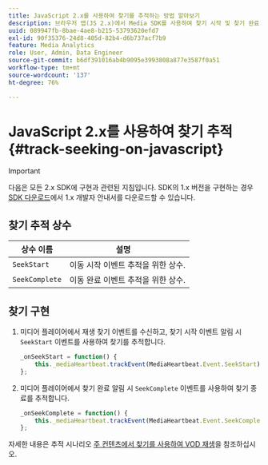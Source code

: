 ```yaml
---
title: JavaScript 2.x를 사용하여 찾기를 추적하는 방법 알아보기
description: 브라우저 앱(JS 2.x)에서 Media SDK를 사용하여 찾기 시작 및 찾기 완료 이벤트를 추적하는 방법을 알아봅니다.
uuid: 089947fb-8bae-4ae8-b215-53793620efd7
exl-id: 90f35376-24d8-405d-82b4-d6b737acf7b9
feature: Media Analytics
role: User, Admin, Data Engineer
source-git-commit: b6df391016ab4b9095e3993808a877e3587f0a51
workflow-type: tm+mt
source-wordcount: '137'
ht-degree: 76%

---
```


# JavaScript 2.x를 사용하여 찾기 추적{#track-seeking-on-javascript}

>[!IMPORTANT]
>
>다음은 모든 2.x SDK에 구현과 관련된 지침입니다. SDK의 1.x 버전을 구현하는 경우 [SDK 다운로드](/help/sdk-implement/download-sdks.md)에서 1.x 개발자 안내서를 다운로드할 수 있습니다.

## 찾기 추적 상수

| 상수 이름 | 설명     |
|---|---|
| `SeekStart` | 이동 시작 이벤트 추적을 위한 상수. |
| `SeekComplete` | 이동 완료 이벤트 추적을 위한 상수. |

## 찾기 구현

1. 미디어 플레이어에서 재생 찾기 이벤트를 수신하고, 찾기 시작 이벤트 알림 시 `SeekStart` 이벤트를 사용하여 찾기를 추적합니다.

   ```js
   _onSeekStart = function() {
       this._mediaHeartbeat.trackEvent(MediaHeartbeat.Event.SeekStart);
   };
   ```

1. 미디어 플레이어에서 찾기 완료 알림 시 `SeekComplete` 이벤트를 사용하여 찾기 종료를 추적합니다.

   ```js
   _onSeekComplete = function() {
       this._mediaHeartbeat.trackEvent(MediaHeartbeat.Event.SeekComplete);
   };
   ```

자세한 내용은 추적 시나리오 [주 컨텐츠에서 찾기를 사용하여 VOD 재생](/help/sdk-implement/tracking-scenarios/vod-seeking.md)을 참조하십시오.
